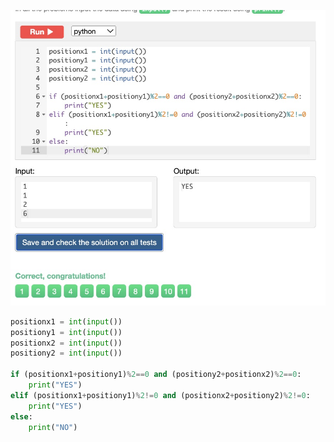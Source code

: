![Solution](https://github.com/KaiFig/unit-1/blob/main/Snakify/Lesson%203/Chess_board_same_color.jpg)

```.py
positionx1 = int(input())
positiony1 = int(input())
positionx2 = int(input())
positiony2 = int(input())

if (positionx1+positiony1)%2==0 and (positiony2+positionx2)%2==0:
    print("YES")
elif (positionx1+positiony1)%2!=0 and (positionx2+positiony2)%2!=0:
    print("YES")
else:
    print("NO")
